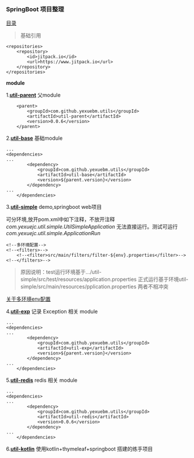 ### SpringBoot 项目整理

[目录](meun.md)

>基础引用
```
<repositories>
    <repository>
        <id>jitpack.io</id>
        <url>https://www.jitpack.io</url>
    </repository>
</repositories>
```

**module**

1.**[util-parent](/README.md)** 父module 
```
    <parent>
        <groupId>com.github.yexuebm.utils</groupId>
        <artifactId>util-parent</artifactId>
        <version>0.0.6</version>
    </parent>

```


2.**[util-base](/util-base/README.md)** 基础module

```
...
<dependencies>
...
        <dependency>
            <groupId>com.github.yexuebm.utils</groupId>
            <artifactId>util-base</artifactId>
            <version>${parent.version}</version>
        </dependency>
...    	
	</dependencies>
```

3.**[util-simple](/util-simple/README.md)** demo,springboot web项目

可分环境,放开pom.xml中如下注释，不放开注释*com.yexuejc.util.simple.UtilSimpleApplication*
无法直接运行。测试可运行*com.yexuejc.util.simple.ApplicationRun*
```
<!--多环境配置-->
<!--<filters>-->
    <!--<filter>src/main/filters/filter-${env}.properties</filter>-->
<!--</filters>-->

```
> 原因说明：test运行环境基于.../util-simple/src/test/resources/application.properties
正式运行基于环境util-simple/src/main/resources/pplication.properties
两者不相冲突


[关于多环境env配置](util-simple/evn.md)



4.**[util-exp](/util-exp/src/main/resources/md/menu.md)** 记录 Exception 相关 module

```
...
<dependencies>
...
        <dependency>
            <groupId>com.github.yexuebm.utils</groupId>
            <artifactId>util-exp</artifactId>
            <version>${parent.version}</version>
        </dependency>
...    	
	</dependencies>
```

5.**[util-redis](/util-redis/README.md)** redis 相关 module

```
...
<dependencies>
...
        <dependency>
            <groupId>com.github.yexuebm.utils</groupId>
            <artifactId>util-redis</artifactId>
            <version>0.0.6</version>
        </dependency>
...    	
	</dependencies>
```

6.**[util-kotlin](/util-kotlin/README.md)** 使用kotlin+thymeleaf+springboot 搭建的练手项目
